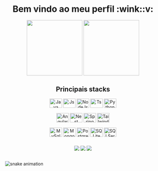 <div align="center">
  <h1>Bem vindo ao meu perfil :wink::v:</h1>
</div>

<div align="center">
  <img height="180em" src="https://github-readme-stats.vercel.app/api?username=brunsoares&show_icons=true&theme=radical&include_all_commits=true&count_private=true&title_color=993ede&border_radius=15&locale=pt-br&rank_icon=github"/>
  <img height="180em" src="https://github-readme-stats.vercel.app/api/top-langs/?username=brunsoares&layout=compact&langs_count=7&theme=radical&title_color=993ede&border_radius=15&locale=pt-br"/>
</div>
  
<div align="center">
  <h2>Principais stacks</h2>
</div>
  
<div style="display: inline_block" align="center" id="linguagens">
  <img align="center" alt="Java"   height="30" width="40" title="java"       src="https://cdn.jsdelivr.net/gh/devicons/devicon/icons/java/java-original.svg" />
  <img align="center" alt="Js"     height="30" width="40" title="javascript" src="https://cdn.jsdelivr.net/gh/devicons/devicon/icons/javascript/javascript-plain.svg" />
  <img align="center" alt="NodeJs" height="30" width="40" title="node"       src="https://cdn.jsdelivr.net/gh/devicons/devicon/icons/nodejs/nodejs-original.svg" />
  <img align="center" alt="Ts"     height="30" width="40" title="typescript" src="https://cdn.jsdelivr.net/gh/devicons/devicon/icons/typescript/typescript-plain.svg" />
  <img align="center" alt="Python" height="30" width="40" title="python"     src="https://cdn.jsdelivr.net/gh/devicons/devicon/icons/python/python-original.svg" />
</div>

<br/>

<div style="display: inline_block" align="center" id="frameworks">
  <img align="center" alt="Angular"  height="30" width="40" title="angular"  src="https://cdn.jsdelivr.net/gh/devicons/devicon/icons/angularjs/angularjs-original.svg" />
  <img align="center" alt="Nest"     height="30" width="40" title="nest"     src="https://cdn.jsdelivr.net/gh/devicons/devicon/icons/nestjs/nestjs-original.svg" />
  <img align="center" alt="Spring"   height="30" width="40" title="spring"   src="https://cdn.jsdelivr.net/gh/devicons/devicon/icons/spring/spring-original.svg" />
  <img align="center" alt="Tailwind" height="30" width="40" title="tailwind" src="https://cdn.jsdelivr.net/gh/devicons/devicon/icons/tailwindcss/tailwindcss-original.svg" />
</div>

<br/>
  
<div style="display: inline_block" align="center" id="databases">
  <img align="center" alt="MySql"      height="30" width="40" title="mysql"     src="https://cdn.jsdelivr.net/gh/devicons/devicon/icons/mysql/mysql-original.svg" />
  <img align="center" alt="MongoDB"    height="30" width="40" title="mongodb"   src="https://cdn.jsdelivr.net/gh/devicons/devicon/icons/mongodb/mongodb-original.svg" />
  <img align="center" alt="PostgreSQL" height="30" width="40" title="postgres"  src="https://cdn.jsdelivr.net/gh/devicons/devicon/icons/postgresql/postgresql-original.svg" />
  <img align="center" alt="SQLite"     height="30" width="40" title="sqlite"    src="https://cdn.jsdelivr.net/gh/devicons/devicon/icons/sqlite/sqlite-original.svg" />
  <img align="center" alt="SQLServer"  height="30" width="40" title="sqlserver" src="https://cdn.jsdelivr.net/gh/devicons/devicon/icons/microsoftsqlserver/microsoftsqlserver-original.svg" />
</div>
    
##
 
<div align="center"> 
  <a href="mailto:brunohenrique.soares@outlook.com" target="_blank"><img src="https://img.shields.io/badge/Microsoft_Outlook-0078D4?style=for-the-badge&logo=mailboxdotorg&logoColor=white"/></a>
  <a href="https://wa.me/5511971288800"             target="_blank"><img src="https://img.shields.io/badge/WhatsApp-25D366?style=for-the-badge&logo=whatsapp&logoColor=white"/></a> 
  <a href="https://www.linkedin.com/in/brunsoares/" target="_blank"><img src="https://img.shields.io/badge/-LinkedIn-%230077B5?style=for-the-badge&logo=linkedin&logoColor=white"/></a> 
</div>

<br/>
  
![snake animation](https://brunsoares.github.io/brunsoares/github-contribution-grid-snake.svg)
